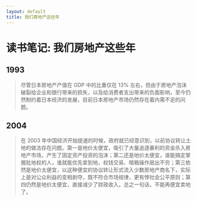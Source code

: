 ```yaml
---
layout: default
title: 我们房地产这些年
---
```


# 读书笔记: 我们房地产这些年


## 1993

> 尽管日本房地产产值在 GDP 中的比重仅在 13% 左右，但由于房地产泡沫破裂给企业和银行带来的损失，以及给消费者支出带来的负面影响，至今仍然制约着日本经济的发展，目前日本房地产市场仍然存在着内需不足的问题。
>

## 2004

> 在 2003 年中国经济开始提速的时候，政府就已经意识到，以前协议转让土地的做法存在问题。第一是地价太便宜，吸引了大量追逐暴利的资金杀入房地产市场，产生了固定资产投资的泡沫；第二还是地价太便宜，谁能搞定掌握批地权的人，谁就能优先拿到地，权钱交易、暗箱操作层出不穷；第三依然是地价太便宜，以这种便宜的协议转让形式流入少数房地产商名下，实际上是对公众利益的变相剥夺，既不符合市场规律，更有悖社会公平原则；第四仍然是地价太便宜，直接减少了财政收入。总之一句话，不能再便宜卖地了。
>
